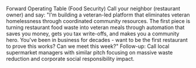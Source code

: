 Forward Operating Table (Food Security)
Call your neighbor (restaurant owner) and say:
"I'm building a veteran-led platform that eliminates veteran homelessness through coordinated community resources. The first piece is turning restaurant food waste into veteran meals through automation that saves you money, gets you tax write-offs, and makes you a community hero. You've been in business for decades - want to be the first restaurant to prove this works? Can we meet this week?"
Follow-up: Call local supermarket managers with similar pitch focusing on massive waste reduction and corporate social responsibility impact.